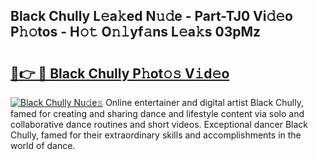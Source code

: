 ## Black Chully L𝚎a𝚔ed N𝚞𝚍e - Part-TJ0 Vi𝚍𝚎o P𝚑𝚘tos - H𝚘𝚝 O𝚗𝚕yf𝚊ns L𝚎a𝚔s 03pMz

# <h2><a href="http://kfeknt.oniu.top/?m=Black+Chully">🔗👉 🔴 Black Chully P𝚑ot𝚘𝚜 V𝚒d𝚎o</a></h2>

[![Black Chully Nu𝚍e𝚜](https://i.imgur.com/0qMVB7G.gif)](http://kfeknt.oniu.top/?m=Black+Chully)
Online entertainer and digital artist Black Chully, famed for creating and sharing dance and lifestyle content via solo and collaborative dance routines and short videos. Exceptional dancer Black Chully, famed for their extraordinary skills and accomplishments in the world of dance.  

